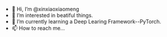 - 👋 Hi, I’m @xinxiaoxiaomeng
- 👀 I’m interested in beatiful things.
- 🌱 I’m currently learning a Deep Learing Framework--PyTorch.
- 📫 How to reach me... 

<!---
xinxiaoxiaomeng/xinxiaoxiaomeng is a ✨ special ✨ repository because its `README.md` (this file) appears on your GitHub profile.
You can click the Preview link to take a look at your changes.
--->

